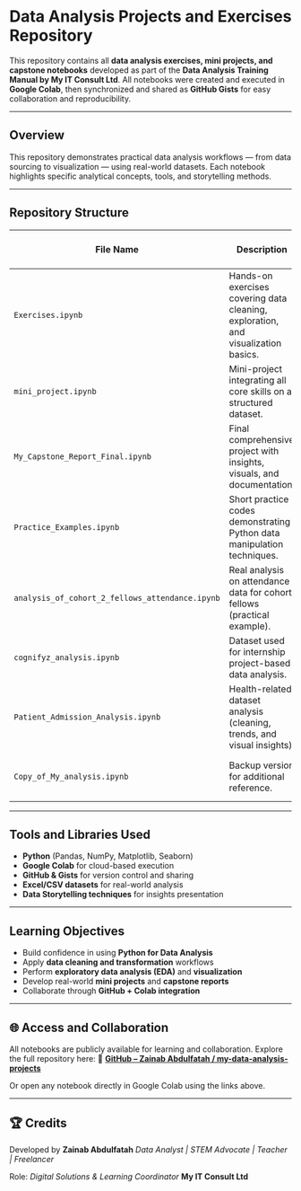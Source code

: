 # Data Analysis Projects and Exercises Repository

This repository contains all **data analysis exercises, mini projects, and capstone notebooks** developed as part of the **Data Analysis Training Manual by My IT Consult Ltd**.
All notebooks were created and executed in **Google Colab**, then synchronized and shared as **GitHub Gists** for easy collaboration and reproducibility.

---

## Overview

This repository demonstrates practical data analysis workflows — from data sourcing to visualization — using real-world datasets.
Each notebook highlights specific analytical concepts, tools, and storytelling methods.

---

##  Repository Structure

| File Name                                       | Description                                                                       | Open in Colab                                                                                                                                                     |
| ----------------------------------------------- | --------------------------------------------------------------------------------- | ----------------------------------------------------------------------------------------------------------------------------------------------------------------- |
| `Exercises.ipynb`                               | Hands-on exercises covering data cleaning, exploration, and visualization basics. | [🔗 Open in Colab](https://colab.research.google.com/github/ZainabAbdulfatah25/my-data-analysis-projects/blob/main/Exercises.ipynb)                               |
| `mini_project.ipynb`                            | Mini-project integrating all core skills on a structured dataset.                 | [🔗 Open in Colab](https://colab.research.google.com/github/ZainabAbdulfatah25/my-data-analysis-projects/blob/main/mini_project.ipynb)                            |
| `My_Capstone_Report_Final.ipynb`                | Final comprehensive project with insights, visuals, and documentation.            | [🔗 Open in Colab](https://colab.research.google.com/github/ZainabAbdulfatah25/my-data-analysis-projects/blob/main/My_Capstone_Report_Final.ipynb)                |
| `Practice_Examples.ipynb`                       | Short practice codes demonstrating Python data manipulation techniques.           | [🔗 Open in Colab](https://colab.research.google.com/github/ZainabAbdulfatah25/my-data-analysis-projects/blob/main/Practice_Examples.ipynb)                       |
| `analysis_of_cohort_2_fellows_attendance.ipynb` | Real analysis on attendance data for cohort fellows (practical example).          | [🔗 Open in Colab](https://colab.research.google.com/github/ZainabAbdulfatah25/my-data-analysis-projects/blob/main/analysis_of_cohort_2_fellows_attendance.ipynb) |
| `cognifyz_analysis.ipynb`                       | Dataset used for internship project-based data analysis.                          | [🔗 Open in Colab](https://colab.research.google.com/github/ZainabAbdulfatah25/my-data-analysis-projects/blob/main/cognifyz_analysis.ipynb)                       |
| `Patient_Admission_Analysis.ipynb`              | Health-related dataset analysis (cleaning, trends, and visual insights).          | [🔗 Open in Colab](https://colab.research.google.com/github/ZainabAbdulfatah25/my-data-analysis-projects/blob/main/Patient_Admission_Analysis.ipynb)              |
| `Copy_of_My_analysis.ipynb`                     | Backup version for additional reference.                                          | [🔗 Open in Colab](https://colab.research.google.com/github/ZainabAbdulfatah25/my-data-analysis-projects/blob/main/Copy_of_My_analysis.ipynb)                     |

---

## Tools and Libraries Used

* **Python** (Pandas, NumPy, Matplotlib, Seaborn)
* **Google Colab** for cloud-based execution
* **GitHub & Gists** for version control and sharing
* **Excel/CSV datasets** for real-world analysis
* **Data Storytelling techniques** for insights presentation

---

## Learning Objectives

* Build confidence in using **Python for Data Analysis**
* Apply **data cleaning and transformation** workflows
* Perform **exploratory data analysis (EDA)** and **visualization**
* Develop real-world **mini projects** and **capstone reports**
* Collaborate through **GitHub + Colab integration**

---

## 🌐 Access and Collaboration

All notebooks are publicly available for learning and collaboration.
Explore the full repository here:
🔗 [**GitHub – Zainab Abdulfatah / my-data-analysis-projects**](https://github.com/ZainabAbdulfatah25/my-data-analysis-projects)

Or open any notebook directly in Google Colab using the links above.

---

## 🏆 Credits

Developed by **Zainab Abdulfatah**
*Data Analyst | STEM Advocate | Teacher | Freelancer*

Role: *Digital Solutions & Learning Coordinator*
**My IT Consult Ltd**

